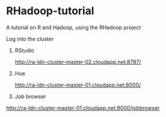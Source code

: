 # RHadoop-tutorial
A tutorial on R and Hadoop, using the RHadoop project


Log into the cluster

1. RStudio

    http://ra-ldn-cluster-master-02.cloudapp.net:8787/

2. Hue

    http://ra-ldn-cluster-master-01.cloudapp.net:8000/

3. Job browser

  http://ra-ldn-cluster-master-01.cloudapp.net:8000/jobbrowser
